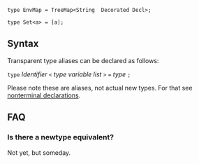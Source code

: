 
```
type EnvMap = TreeMap<String  Decorated Decl>;

type Set<a> = [a];
```

## Syntax ##

Transparent type aliases can be declared as follows:

`type` _Identifier_ `<` _type variable list_ `>` `=` _type_ `;`

Please note these are aliases, not actual new types. For that see [nonterminal declarations](Reference_Nonterminal.md).

## FAQ ##

### Is there a newtype equivalent? ###

Not yet, but someday.